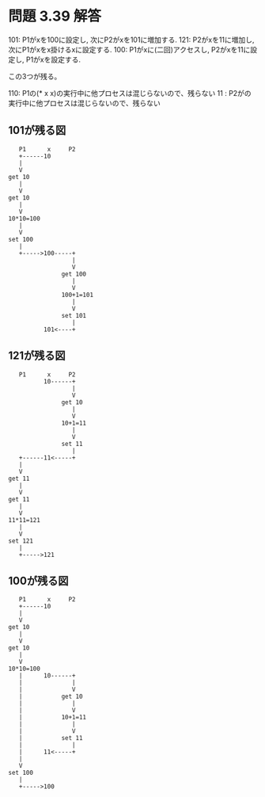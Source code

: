 # 問題 3.39 解答

101: P1がxを100に設定し, 次にP2がxを101に増加する.
121: P2がxを11に増加し, 次にP1がxをx掛けるxに設定する.
100: P1がxに(二回)アクセスし, P2がxを11に設定し, P1がxを設定する.

この3つが残る。

110: P1の(* x x)の実行中に他プロセスは混じらないので、残らない
11 : P2がの実行中に他プロセスは混じらないので、残らない

## 101が残る図

```
   P1      x     P2
   +------10
   |
   V
get 10
   |
   V
get 10
   |
   V
10*10=100
   |
   V
set 100
   |
   +----->100-----+
                  |
                  V
               get 100
                  |
                  V
               100+1=101
                  |
                  V
               set 101
                  |
          101<----+
```

## 121が残る図

```
   P1      x     P2
          10------+
                  |
                  V
               get 10
                  |
                  V
               10+1=11
                  |
                  V
               set 11
                  |
   +------11<-----+
   |
   V
get 11
   |
   V
get 11
   |
   V
11*11=121
   |
   V
set 121
   |
   +----->121
```

## 100が残る図

```
   P1      x     P2
   +------10
   |
   V
get 10
   |
   V
get 10
   |
   V
10*10=100
   |      10------+
   |              |
   |              V
   |           get 10
   |              |
   |              V
   |           10+1=11
   |              |
   |              V
   |           set 11
   |              |
   |      11<-----+
   |
   V
set 100
   |
   +----->100
```
